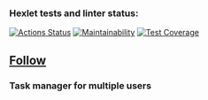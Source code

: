 ### Hexlet tests and linter status:
[![Actions Status](https://github.com/denbon05/backend-project-lvl4/workflows/hexlet-check/badge.svg)](https://github.com/denbon05/backend-project-lvl4/actions)
[![Maintainability](https://api.codeclimate.com/v1/badges/1f7060b57d451b31aa11/maintainability)](https://codeclimate.com/github/denbon05/backend-project-lvl4/maintainability)
[![Test Coverage](https://api.codeclimate.com/v1/badges/1f7060b57d451b31aa11/test_coverage)](https://codeclimate.com/github/denbon05/backend-project-lvl4/test_coverage)

## <a target="_blank" href="https://task-manager-prod.herokuapp.com/">Follow</a>

### Task manager for multiple users
